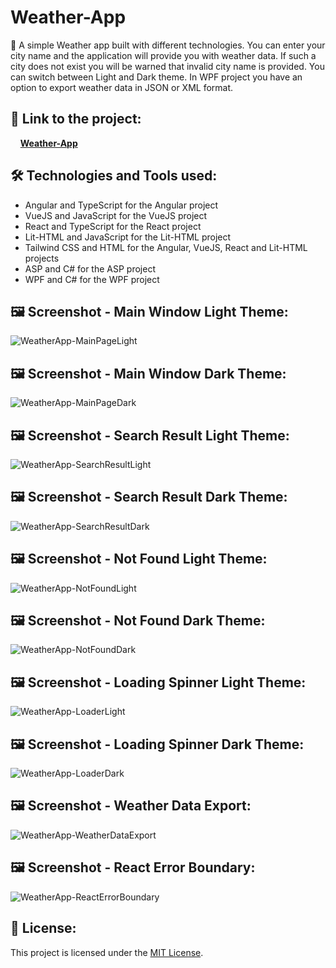 # Weather-App

:dart:  A simple Weather app built with different technologies. You can enter your city name and the application will provide you with weather data. If such a city does not exist you will be warned that invalid city name is provided. You can switch between Light and Dark theme. In WPF project you have an option to export weather data in JSON or XML format.

## 🔗 **Link to the project:**

&nbsp;&nbsp;&nbsp;&nbsp;**[Weather-App](https://my-weather-app-vi51.onrender.com/)**

## :hammer_and_wrench: Technologies and Tools used:

- Angular and TypeScript for the Angular project
- VueJS and JavaScript for the VueJS project
- React and TypeScript for the React project
- Lit-HTML and JavaScript for the Lit-HTML project
- Tailwind CSS and HTML for the Angular, VueJS, React and Lit-HTML projects
- ASP and C# for the ASP project
- WPF and C# for the WPF project

## :framed_picture: Screenshot - Main Window Light Theme:

![WeatherApp-MainPageLight](https://mikegscoder.github.io/img/WeatherApp/MainWindowLight.jpg)

## :framed_picture: Screenshot - Main Window Dark Theme:

![WeatherApp-MainPageDark](https://mikegscoder.github.io/img/WeatherApp/MainWindowDark.jpg)

## :framed_picture: Screenshot - Search Result Light Theme:

![WeatherApp-SearchResultLight](https://mikegscoder.github.io/img/WeatherApp/SearchResultLight.jpg)

## :framed_picture: Screenshot - Search Result Dark Theme:

![WeatherApp-SearchResultDark](https://mikegscoder.github.io/img/WeatherApp/SearchResultDark.jpg)

## :framed_picture: Screenshot - Not Found Light Theme:

![WeatherApp-NotFoundLight](https://mikegscoder.github.io/img/WeatherApp/NotFoundLight.jpg)

## :framed_picture: Screenshot - Not Found Dark Theme:

![WeatherApp-NotFoundDark](https://mikegscoder.github.io/img/WeatherApp/NotFoundDark.jpg)

## :framed_picture: Screenshot - Loading Spinner Light Theme:

![WeatherApp-LoaderLight](https://mikegscoder.github.io/img/WeatherApp/LoaderLight.jpg)

## :framed_picture: Screenshot - Loading Spinner Dark Theme:

![WeatherApp-LoaderDark](https://mikegscoder.github.io/img/WeatherApp/LoaderDark.jpg)

## :framed_picture: Screenshot - Weather Data Export:

![WeatherApp-WeatherDataExport](https://mikegscoder.github.io/img/WeatherApp/WeatherDataExport.jpg)

## :framed_picture: Screenshot - React Error Boundary:

![WeatherApp-ReactErrorBoundary](https://mikegscoder.github.io/img/WeatherApp/ErrorBoundary.jpg)

## 📖 License:

This project is licensed under the [MIT License](LICENSE).